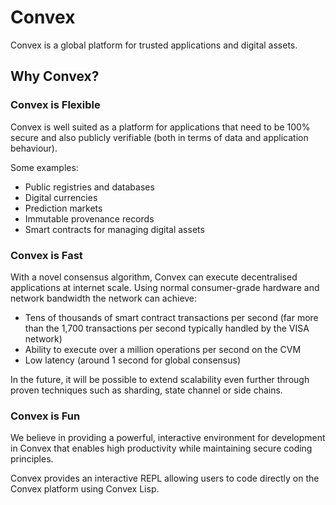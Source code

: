 # Convex

Convex is a global platform for trusted applications and digital assets.

## Why Convex?

### Convex is Flexible

Convex is well suited as a platform for applications that need to be 100% secure and also publicly verifiable (both in terms of data and application behaviour).

Some examples:

- Public registries and databases
- Digital currencies
- Prediction markets
- Immutable provenance records
- Smart contracts for managing digital assets

### Convex is Fast

With a novel consensus algorithm, Convex can execute decentralised applications at internet scale. Using normal consumer-grade hardware and network bandwidth the network can achieve:

- Tens of thousands of smart contract transactions per second (far more than the 1,700 transactions per second typically handled by the VISA network)
- Ability to execute over a million operations per second on the CVM
- Low latency (around 1 second for global consensus)

In the future, it will be possible to extend scalability even further through proven techniques such as sharding, state channel or side chains.

### Convex is Fun

We believe in providing a powerful, interactive environment for development in Convex that enables high productivity while maintaining secure coding principles.

Convex provides an interactive REPL allowing users to code directly on the Convex platform using Convex Lisp. 


